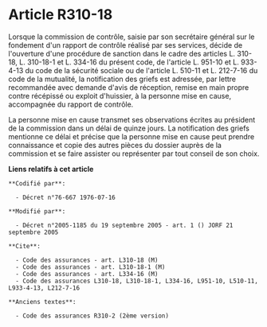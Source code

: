 # Article R310-18

Lorsque la commission de contrôle, saisie par son secrétaire général sur le fondement d'un rapport de contrôle réalisé par
ses services, décide de l'ouverture d'une procédure de sanction dans le cadre des articles L. 310-18, L. 310-18-1 et L.
334-16 du présent code, de l'article L. 951-10 et L. 933-4-13 du code de la sécurité sociale ou de l'article L. 510-11 et L.
212-7-16 du code de la mutualité, la notification des griefs est adressée, par lettre recommandée avec demande d'avis de
réception, remise en main propre contre récépissé ou exploit d'huissier, à la personne mise en cause, accompagnée du rapport
de contrôle.

La personne mise en cause transmet ses observations écrites au président de la commission dans un délai de quinze jours. La
notification des griefs mentionne ce délai et précise que la personne mise en cause peut prendre connaissance et copie des
autres pièces du dossier auprès de la commission et se faire assister ou représenter par tout conseil de son choix.

**Liens relatifs à cet article**

	**Codifié par**:

	  - Décret n°76-667 1976-07-16

	**Modifié par**:

	  - Décret n°2005-1185 du 19 septembre 2005 - art. 1 () JORF 21 septembre 2005

	**Cite**:

	  - Code des assurances - art. L310-18 (M)
	  - Code des assurances - art. L310-18-1 (M)
	  - Code des assurances - art. L334-16 (M)
	  - Code des assurances L310-18, L310-18-1, L334-16, L951-10, L510-11, L933-4-13, L212-7-16

	**Anciens textes**:

	  - Code des assurances R310-2 (2ème version)
